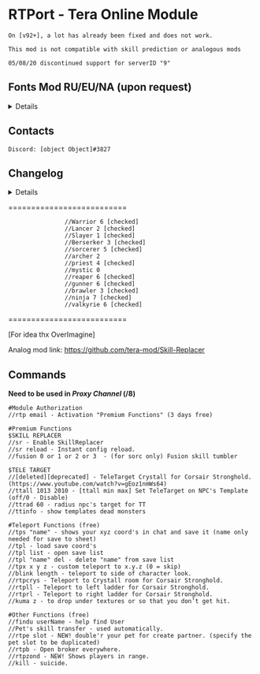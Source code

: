 # RTPort - Tera Online Module

`On [v92+], a lot has already been fixed and does not work. `

`This mod is not compatible with skill prediction or analogous mods`

`05/08/20 discontinued support for serverID "9"`
## Fonts Mod RU/EU/NA (upon request)
<details>
  
* BEFORE
![Font_Fix_by_Ruuvi_before](https://user-images.githubusercontent.com/31353526/83462960-455be280-a475-11ea-8e57-5a9bcc210987.png)
  
* AFTER
![Font_Fix_by_Ruuvi_after](https://user-images.githubusercontent.com/31353526/83462959-442ab580-a475-11ea-8f09-dd069899e83a.png)
</details>

## Contacts
`
Discord: [object Object]#3827
`
## Changelog
<details>
  
### Log on 02.06.20
1. A few small fixes for Slayer
2. Fixed bug with un-mount

### Log on 31.05.20
1. Improved target auto-capture feature. [ttall]
2. Changed radius determination algorithm. [ttrad]
3. Fixed 2 skills for Gunner.
4. Added ability to use autocapture to Archer. [ttall] https://yadi.sk/i/AmQQq6J0gkjFfg
5. fix for blink and oth. small bug fixes.

### Log on 27.05.20
1. Fix player's counter (RTPZond)
2. Added glow of players in the air (RTPZond)
3. Add SkillBlink for 910
4. Change Teleport func.

### Log on 16.05.20
1. Add New Function RTPZond (shows players in range)

### Log on 02.05.20
1. Added NEW! function (command "rtpe slot" double your pet for create partner). [https://yadi.sk/i/1y9h0Pn-z3_mrA]
2. [deleted][deprecated] "ttcrys" commmand.
3. Add SpeedCast mode for Berserker and two skill's.
4. Berserker status is checked.
5. Added small fixes for Sorc and Lancer.
6. Lancer status is checked.
7. Add Unlimited Evade for Brawler.
8. Add SuperArmor mode for Brawler and two skill's.
9. Brawler status is checked.
10. Change command TP to RTPORT

### Log on 16.03.20
1. Added fixes for Reaper and +1 skill.
2. Removed unnecessary functionality. (Servant Exp Transform)
3. Added new const in config.. (Reload).
4. Some minor bug fixes.

### Log on 24.02.20
1. Add Unlimited Evade for Ninja.
2. Add Unlimited Evade for Reaper.
3. Add SpeedCast mode for Reaper.
4. Reaper status is checked.
5. Ninja status is checked.
6. Some minor bug fixes.

### Log on 29.01.20
1. Add command "sr reload" - Instant config reload.
2. Add 4 skill's + SpeedCast mode for Warrior.
3. Warrior status is checked.
4. Add ChatCommand's Defender
5. Add command /rtpb - open broker.
6. Fixed SERVANT SKILL TRANSFER (https://yadi.sk/i/rW70AZ6NkHlSHg)
7. Made several corrections regarding the mass extermination of targets (ttall).
```
I express my gratitude for finding of problem and help in resolving it: Smile#6367
```
### Log on 17.12.19
1. Add New function (beta): https://yadi.sk/i/zwKGV3BHGVrXDQ
2. Add radius conf for TT
3. Some minor bug fixes
4. Priest status is checked.
5. Hide dmgNumbers on use 'ttall'
6. Add new function "TeleTarget" (autouse)
7. Add command ttcrys (for TeleTarget on Corsair battleground)
8. change commands "crys" "ll" "rl" to "tpcrys" "tpll" "tprl"
9. Some minor bug fixes
10. Added hack for pets.

info: If you got any “TEMPORARY" pet, now you have the opportunity to transfer all his skills to your "permanent" companion :)
```
free pet key for RU: TERA-AWAKE-NING2
```
### Log on 06.11.19
1. Add Unlimited Evade (for Slayer)
2. Add SpeedCast mode (for Slayer)
3. Slayer status is checked.
4. Add 6 Skill's (for Valkyrie)
5. Add SpeedCast mode (for Valkyrie)
6. Valkyrie status is checked.

### Log on 31.10.19
1. Add Unlimited Evade (for Gunner)
2. Add Fusion tumbler (for Sorc)
3. Add one skill for Sorc [Awakening Energy >> UnAgro skill without CD]
4. UPPDATE For Last version Client [TERA TOOLBOX]
5. Made corrections for Shinobi (possibly Valkyrie too)
6. Added 2 skills for Gunner
</details>


==========================
```
                //Warrior 6 [checked]
                //Lancer 2 [checked]
                //Slayer 1 [checked]
                //Berserker 3 [checked]
                //sorcerer 5 [checked]
                //archer 2
                //priest 4 [checked]
                //mystic 0
                //reaper 6 [checked]
                //gunner 6 [checked]
                //brawler 3 [checked]
                //ninja 7 [checked]
                //valkyrie 6 [checked]
```
==========================

[For idea thx OverImagine]

Analog mod link: https://github.com/tera-mod/Skill-Replacer

## Commands
**Need to be used in _Proxy Channel_ (/8)**
```
#Module Authorization
//rtp email - Activation "Premium Functions" (3 days free)

#Premium Functions
$SKILL REPLACER
//sr - Enable SkillReplacer
//sr reload - Instant config reload.
//fusion 0 or 1 or 2 or 3  - (for sorc only) Fusion skill tumbler

$TELE TARGET
//[deleted][deprecated] - TeleTarget Crystall for Corsair Stronghold. (https://www.youtube.com/watch?v=gEoz1nmWs64) 
//ttall 1013 2010 - [ttall min max] Set TeleTarget on NPC's Template (off/0 - Disable)
//ttrad 60 - radius npc's target for TT
//ttinfo - show templates dead monsters

#Teleport Functions (free)
//tps "name" - shows your xyz coord's in chat and save it (name only needed for save to sheet)
//tpl - load save coord's
//tpl list - open save list
//tpl "name" del - delete "name" from save list
//tpx x y z - custom teleport to x.y.z (0 = skip)
//blink length - teleport to side of character look.
//rtpcrys - Teleport to Crystall room for Corsair Stronghold.
//rtpll - Teleport to left ladder for Corsair Stronghold.
//rtprl - Teleport to right ladder for Corsair Stronghold.
//kuma z - to drop under textures or so that you don’t get hit.

#Other Functions (free)
//findu userName - help find User
//Pet's skill transfer - used automatically.
//rtpe slot - NEW! double'r your pet for create partner. (specify the pet slot to be duplicated)
//rtpb - Open broker everywhere.
//rtpzond - NEW! Shows players in range.
//kill - suicide.

